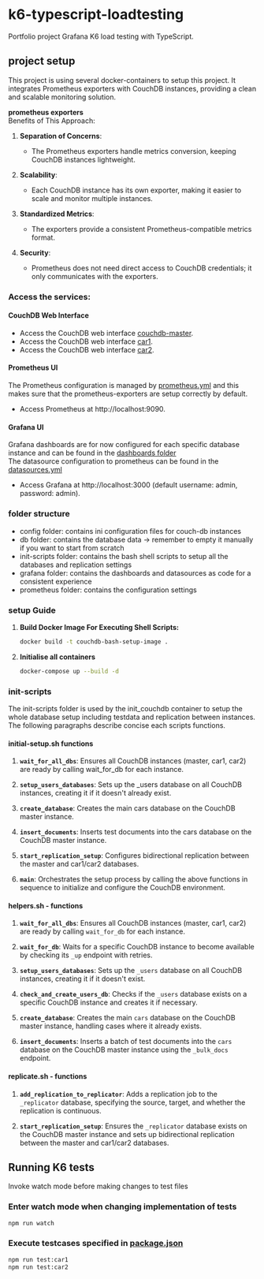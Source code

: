 # k6-typescript-loadtesting

Portfolio project Grafana K6 load testing with TypeScript.

## project setup

This project is using several docker-containers to setup this project.
It integrates Prometheus exporters with CouchDB instances, providing a clean and scalable monitoring solution.

**prometheus exporters**  
Benefits of This Approach:

1. **Separation of Concerns**:

   - The Prometheus exporters handle metrics conversion, keeping CouchDB instances lightweight.

2. **Scalability**:

   - Each CouchDB instance has its own exporter, making it easier to scale and monitor multiple instances.

3. **Standardized Metrics**:

   - The exporters provide a consistent Prometheus-compatible metrics format.

4. **Security**:
   - Prometheus does not need direct access to CouchDB credentials; it only communicates with the exporters.

### Access the services:

#### CouchDB Web Interface

- Access the CouchDB web interface [couchdb-master](http://localhost:5984/_utils/#login).
- Access the CouchDB web interface [car1](http://localhost:5985/_utils/#login).
- Access the CouchDB web interface [car2](http://localhost:5986/_utils/#login).

#### Prometheus UI

The Prometheus configuration is managed by [prometheus.yml](./prometheus/prometheus.yml) and this makes sure that the prometheus-exporters are setup correctly by default.

- Access Prometheus at http://localhost:9090.

#### Grafana UI

Grafana dashboards are for now configured for each specific database instance and can be found in the [dashboards folder](./grafana/provisioning/dashboards/)  
The datasource configuration to prometheus can be found in the [datasources.yml](./grafana/provisioning/datasources/datasources.yml)

- Access Grafana at http://localhost:3000 (default username: admin, password: admin).

### folder structure

- config folder: contains ini configuration files for couch-db instances
- db folder: contains the database data -> remember to empty it manually if you want to start from scratch
- init-scripts folder: contains the bash shell scripts to setup all the databases and replication settings
- grafana folder: contains the dashboards and datasources as code for a consistent experience
- prometheus folder: contains the configuration settings

### setup Guide

1. **Build Docker Image For Executing Shell Scripts:**

   ```bash
   docker build -t couchdb-bash-setup-image .

   ```

2. **Initialise all containers**

   ```bash
   docker-compose up --build -d
   ```

### init-scripts

The init-scripts folder is used by the init_couchdb container to setup the whole database setup including testdata and replication between instances.  
The following paragraphs describe concise each scripts functions.

#### initial-setup.sh functions

1. **`wait_for_all_dbs`**: Ensures all CouchDB instances (master, car1, car2) are ready by calling wait_for_db for each instance.

2. **`setup_users_databases`**: Sets up the \_users database on all CouchDB instances, creating it if it doesn't already exist.

3. **`create_database`**: Creates the main cars database on the CouchDB master instance.

4. **`insert_documents`**: Inserts test documents into the cars database on the CouchDB master instance.

5. **`start_replication_setup`**: Configures bidirectional replication between the master and car1/car2 databases.

6. **`main`**: Orchestrates the setup process by calling the above functions in sequence to initialize and configure the CouchDB environment.

#### helpers.sh - functions

1. **`wait_for_all_dbs`**: Ensures all CouchDB instances (master, car1, car2) are ready by calling `wait_for_db` for each instance.

2. **`wait_for_db`**: Waits for a specific CouchDB instance to become available by checking its `_up` endpoint with retries.

3. **`setup_users_databases`**: Sets up the `_users` database on all CouchDB instances, creating it if it doesn't exist.

4. **`check_and_create_users_db`**: Checks if the `_users` database exists on a specific CouchDB instance and creates it if necessary.

5. **`create_database`**: Creates the main `cars` database on the CouchDB master instance, handling cases where it already exists.

6. **`insert_documents`**: Inserts a batch of test documents into the `cars` database on the CouchDB master instance using the `_bulk_docs` endpoint.

#### replicate.sh - functions

1. **`add_replication_to_replicator`**: Adds a replication job to the `_replicator` database, specifying the source, target, and whether the replication is continuous.

2. **`start_replication_setup`**: Ensures the `_replicator` database exists on the CouchDB master instance and sets up bidirectional replication between the master and car1/car2 databases.

## Running K6 tests

Invoke watch mode before making changes to test files

### Enter watch mode when changing implementation of tests

```bash
npm run watch
```

### Execute testcases specified in [package.json](./package.json)

```bash
npm run test:car1
npm run test:car2
```
